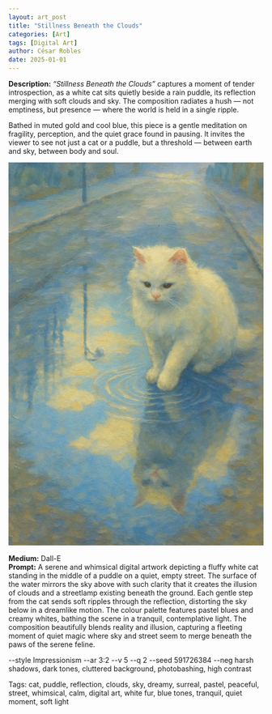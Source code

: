 ```yaml
---
layout: art_post
title: "Stillness Beneath the Clouds"
categories: [Art]
tags: [Digital Art]
author: César Robles
date: 2025-01-01
---
```

**Description:** *“Stillness Beneath the Clouds”* captures a moment of tender introspection, as a white cat sits quietly beside a rain puddle, its reflection merging with soft clouds and sky. The composition radiates a hush — not emptiness, but presence — where the world is held in a single ripple.

Bathed in muted gold and cool blue, this piece is a gentle meditation on fragility, perception, and the quiet grace found in pausing. It invites the viewer to see not just a cat or a puddle, but a threshold — between earth and sky, between body and soul.

![Stillness Beneath the Clouds](/imag/digital_art/stillness_beneath_the_clouds.jpg)

**Medium:** Dall-E\
**Prompt:** A serene and whimsical digital artwork depicting a fluffy white cat standing in the middle of a puddle on a quiet, empty street. The surface of the water mirrors the sky above with such clarity that it creates the illusion of clouds and a streetlamp existing beneath the ground. Each gentle step from the cat sends soft ripples through the reflection, distorting the sky below in a dreamlike motion. The colour palette features pastel blues and creamy whites, bathing the scene in a tranquil, contemplative light. The composition beautifully blends reality and illusion, capturing a fleeting moment of quiet magic where sky and street seem to merge beneath the paws of the serene feline.

--style Impressionism --ar 3:2 --v 5 --q 2 --seed 591726384 --neg harsh shadows, dark tones, cluttered background, photobashing, high contrast

Tags: cat, puddle, reflection, clouds, sky, dreamy, surreal, pastel, peaceful, street, whimsical, calm, digital art, white fur, blue tones, tranquil, quiet moment, soft light